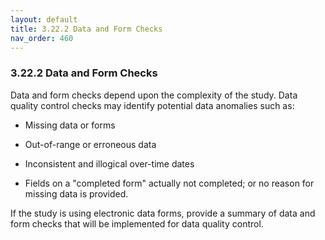 ```yaml
---
layout: default
title: 3.22.2 Data and Form Checks
nav_order: 460
---
```


### 3.22.2 Data and Form Checks

Data and form checks depend upon the complexity of the study. Data
quality control checks may identify potential data anomalies such as:

-   Missing data or forms

-   Out-of-range or erroneous data

-   Inconsistent and illogical over-time dates

-   Fields on a \"completed form\" actually not completed; or no reason
    for missing data is provided.

If the study is using electronic data forms, provide a summary of data
and form checks that will be implemented for data quality control.

